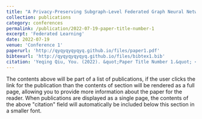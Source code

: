```yaml
---
title: "A Privacy-Preserving Subgraph-Level Federated Graph Neural Network via Differential Privacy"
collection: publications
category: conferences
permalink: /publication/2022-07-19-paper-title-number-1
excerpt: 'Federated Learning'
date: 2022-07-19
venue: 'Conference 1'
paperurl: 'http://qyqyqyqyqyq.github.io/files/paper1.pdf'
bibtexurl: 'http://qyqyqyqyqyq.github.io/files/bibtex1.bib'
citation: 'Yeqing Qiu, You. (2022). &quot;Paper Title Number 1.&quot; <i>Journal 1</i>. 1(1).'
---
```

The contents above will be part of a list of publications, if the user clicks the link for the publication than the contents of section will be rendered as a full page, allowing you to provide more information about the paper for the reader. When publications are displayed as a single page, the contents of the above "citation" field will automatically be included below this section in a smaller font.
